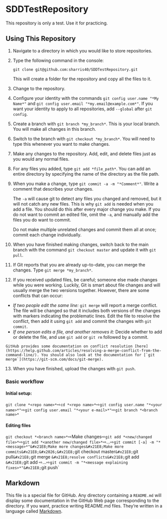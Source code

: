 # SDDTestRepository
This repository is only a test. Use it for practicing.

## Using This Repository
1.  Navigate to a directory in which you would like to store repositories.
2.  Type the following command in the console:

    ```
    git clone git@github.com:sharris40/SDDTestRepository.git
    ```

    This will create a folder for the repository and copy all the files to it.

3.  Change to the repository.

4.  Configure your identity with the commands `git config user.name "*My Name*"` and `git config user.email "*my.email@example.com*"`. If you want your identity to apply to all repositories, add `--global` after `git config`.

5.  Create a branch with `git branch *my_branch*`. This is your local branch. You will make all changes in this branch.

6.  Switch to the branch with `git checkout *my_branch*`. You will need to type this whenever you want to make changes.

7.  Make any changes to the repository. Add, edit, and delete files just as you would any normal files.

8.  For any files you added, type `git add *file_path*`. You can add an entire directory by specifying the name of the directory as the file path.

9.  When you make a change, type `git commit -a -m "*Comment*"`. Write a comment that describes your changes.

    The `-a` will cause git to detect any files you changed and removed, but it will not catch any new files. This is why `git add` is needed when you add a file. You should do this after every major change you make. If you do not want to commit an edited file, omit the `-a`, and manually add the files you do want to commit.

    Do not make multiple unrelated changes and commit them all at once; commit each change individually.

10. When you have finished making changes, switch back to the main branch with the command `git checkout master` and update it with `git pull`.

11. If Git reports that you are already up-to-date, you can merge the changes. Type `git merge *my_branch*`.

12. If you received updated files, be careful; someone else made changes while you were working. Luckily, Git is smart about file changes and will usually merge the two versions together. However, there are some conflicts that can occur:
  *   *If two people edit the same line:* `git merge` will report a merge conflict. The file will be changed so that it includes both versions of the changes with markers indicating the problematic lines. Edit the file to resolve the conflict, then add it using `git add` and commit the changes with `git commit`.
  *   *If one person edits a file, and another removes it:* Decide whether to add or delete the file, and use `git add` or `git rm` followed by a commit.

    GitHub provides some documentation on conflict resolution [here](https://help.github.com/articles/resolving-a-merge-conflict-from-the-command-line/). You should also look at the documentation for [`git merge`](https://git-scm.com/docs/git-merge).

13. When you have finished, upload the changes with `git push`.

### Basic workflow
#### Initial setup:
`git clone *<repo name>*`&#x21E8;`cd *<repo name>*`&#x21E8;`git config user.name "*<your name>*"`&#x21E8;`git config user.email "*<your e-mail>*"`&#x21E8;`git branch *<branch name>*`

#### Editing files
`git checkout *<branch name>*`&#x21E8;Make changes&#x21E8;`git add *<new/changed file>*`&#x21E8;`git add *<another new/changed file>*`&#x21E8;&#x2026;&#x21E8;`git commit [-a] -m "*<message>*"&#x21E8;Make more changes&#x21E8;Make more commits&#x21E8;&#x2026;&#x21E8;`git checkout master`&#x21E8;`git pull`&#x21E8;`git merge *<branch name>*`&#x21E8;resolve conflicts&#x21E8;`git add *<file you fixed>*`&#x21E8;`git add *<another file you fixed>*&#x21E8;&#x2026;&#x21E8;`git commit -m "*<message explaining fixes>*"&#x21E8;`git push`

## Markdown
This file is a special file for GitHub. Any directory containing a `README.md` will display some documentation in the GitHub Web page corresponding to the directory. If you want, practice writing README.md files. They&#x2019;re written in a language called [Markdown](https://help.github.com/articles/markdown-basics/).
